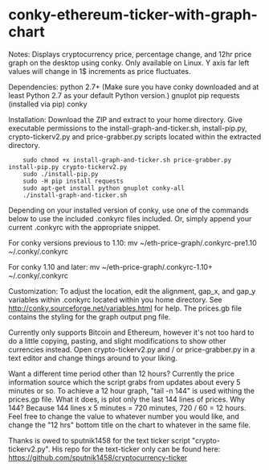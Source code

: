 # conky-ethereum-ticker-with-graph-chart
Notes:
Displays cryptocurrency price, percentage change, and 12hr price graph on the desktop using conky.
Only available on Linux. Y axis far left values will change in 1$ increments as price fluctuates.


Dependencies:
python 2.7+ (Make sure you have conky downloaded and at least Python 2.7 as your default Python version.)
gnuplot
pip
requests (installed via pip)
conky


Installation:
Download the ZIP and extract to your home directory.
Give executable permissions to the install-graph-and-ticker.sh, install-pip.py, crypto-tickerv2.py and price-grabber.py scripts located within the extracted directory.

		sudo chmod +x install-graph-and-ticker.sh price-grabber.py install-pip.py crypto-tickerv2.py
		sudo ./install-pip.py
		sudo -H pip install requests
		sudo apt-get install python gnuplot conky-all
		./install-graph-and-ticker.sh

Depending on your installed version of conky, use one of the commands below to use the included .conkyrc files included. Or, simply append your current .conkyrc with the appropriate snippet.

For conky versions previous to 1.10:
		mv ~/eth-price-graph/.conkyrc-pre1.10 ~/.conky/.conkyrc

For conky 1.10 and later:
		mv ~/eth-price-graph/.conkyrc-1.10+ ~/.conky/.conkyrc


Customization:
To adjust the location, edit the alignment, gap_x, and gap_y variables within .conkyrc located within you home directory. See http://conky.sourceforge.net/variables.html for help. The prices.gb file contains the styling for the graph output png file.

Currently only supports Bitcoin and Ethereum, however it's not too hard to do a little copying, pasting, and slight modifications to show other currencies instead. Open crypto-tickerv2.py and / or price-grabber.py in a text editor and change things around to your liking.

Want a different time period other than 12 hours? Currently the price information source which the script grabs from updates about every 5 minutes or so. To achieve a 12 hour graph, "tail -n 144" is used withing the prices.gp file. What it does, is plot only the last 144 lines of prices. Why 144? Because 144 lines x 5 minutes = 720 minutes, 720 / 60 = 12 hours. Feel free to change the value to whatever number you would like, and change the "12 hrs" bottom title on the chart to whatever in the same file.

Thanks is owed to sputnik1458 for the text ticker script "crypto-tickerv2.py". His repo for the text-ticker only can be found here: https://github.com/sputnik1458/cryptocurrency-ticker
